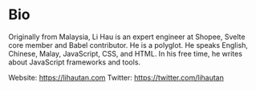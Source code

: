 # Bio

Originally from Malaysia, Li Hau is an expert engineer at Shopee, Svelte core member and Babel contributor. He is a polyglot. He speaks English, Chinese, Malay, JavaScript, CSS, and HTML. In his free time, he writes about JavaScript frameworks and tools.

Website: https://lihautan.com
Twitter: https://twitter.com/lihautan